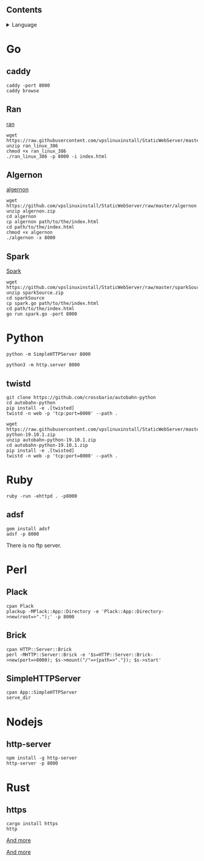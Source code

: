 ## Contents
<details><summary>Language</summary>
<p>

* **[Go](#Go)**<br/> 
       * **[caddy](#caddy)**<br />
       * **[Ran](#Ran)**<br />
       * **[Algernon](#Algernon)**
       * **[Spark](#Spark)**<br />
* **[Python](#Python)**<br />
       * **[twistd](#twistd)**<br /> 

* **[Ruby](#Ruby)**<br /> 
       * **[adsf](#adsf)**<br /> 
* **[Perl](#Perl)**<br /> 
       * **[Plack](#Plack)**<br />
       * **[Brick](#Brick)**<br />
       * **[SimpleHTTPServer](#SimpleHTTPServer)**<br />
* **[Nodejs](#Nodejs)**<br />
       * **[http-server](#http-server)**<br />
* **[Rust](#Rust)**<br /> 
       * **[https](#https)**<br />






</p>
</details> 

# Go        

## caddy        


```        
caddy -port 8000        
caddy browse        

```
      

## Ran

[ran](https://github.com/m3ng9i/ran)

```      
wget https://raw.githubusercontent.com/vpslinuxinstall/StaticWebServer/master/ran_linux_386.zip       
unzip ran_linux_386       
chmod +x ran_linux_386        
./ran_linux_386 -p 8000 -i index.html        

```
       



## Algernon        

[algernon](https://github.com/xyproto/algernon) 

```        
wget https://github.com/vpslinuxinstall/StaticWebServer/raw/master/algernon.zip        
unzip algernon.zip      
cd algernon     
cp algernon path/to/the/index.html      
cd path/to/the/index.html
chmod +x algernon        
./algernon -x 8000        

```        

 ## Spark       
 
 [Spark](https://github.com/rif/spark)       
 
 ```       
 wget https://github.com/vpslinuxinstall/StaticWebServer/raw/master/sparkSource.zip       
 unzip sparkSource.zip       
 cd sparkSource       
 cp spark.go path/to/the/index.html        
 cd path/to/the/index.html        
 go run spark.go -port 8000        
 
 ```        
 
 
 
 
 
 
 
 
 
 
 


















# Python        

`python -m SimpleHTTPServer 8000`        

`python3 -m http.server 8000`        

## twistd        

```        
git clone https://github.com/crossbario/autobahn-python        
cd autobahn-python        
pip install -e .[twisted]        
twistd -n web -p 'tcp:port=8000' --path .        

```        

```        
wget https://raw.githubusercontent.com/vpslinuxinstall/StaticWebServer/master/autobahn-python-19.10.1.zip        
unzip autobahn-python-19.10.1.zip        
cd autobahn-python-19.10.1.zip        
pip install -e .[twisted]        
twistd -n web -p 'tcp:port=8000' --path .        

```

# Ruby        

`ruby -run -ehttpd . -p8000`        

## adsf        
```        
gem install adsf        
adsf -p 8000        

```        
There is no ftp server.        


# Perl        

## Plack        

```        
cpan Plack        
plackup -MPlack::App::Directory -e 'Plack::App::Directory->new(root=>".");' -p 8000        

```        




## Brick        

```        
cpan HTTP::Server::Brick        
perl -MHTTP::Server::Brick -e '$s=HTTP::Server::Brick->new(port=>8000); $s->mount("/"=>{path=>"."}); $s->start'        

```        








## SimpleHTTPServer        

```        
cpan App::SimpleHTTPServer        
serve_dir        

```        


# Nodejs        

## http-server         

```      
npm install -g http-server        
http-server -p 8000        

```        



       













# Rust        

## https

```        
cargo install https        
http        

```        












[And more](https://gist.github.com/willurd/5720255#comment-841915)     


[And more](https://github.com/imgarylai/awesome-webservers)     







































